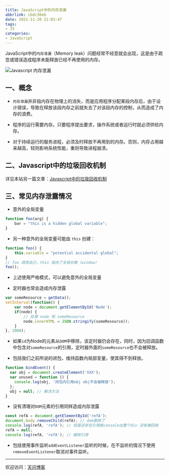 ```yaml
---
title: JavaScript中的内存泄漏
abbrlink: cbdc36eb
date: 2021-11-20 21:03:47
tags:
- JS
categories:
- JavaScript
---
```


JavaScript中的`内存泄漏`（Memory leak）问题经常不经意就会出现，这是由于疏忽或错误造成程序未能释放已经不再使用的内存。

![Javascript 内存泄漏](https://tiven.cn/static/img/hong-kong-city-urban-skyscrapers-preview-0S2nD6dOICqzC39ZR9PLX.jpg)

[//]: # (<!-- more -->)

## 一、概念

- `内存泄漏`并非指内存在物理上的消失，而是应用程序分配某段内存后，由于设计错误，导致在释放该段内存之前就失去了对该段内存的控制，从而造成了内存的浪费。

- 程序的运行需要内存。只要程序提出要求，操作系统或者运行时就必须供给内存。

- 对于持续运行的服务进程，必须及时释放不再用到的内存。否则，内存占用越来越高，轻则影响系统性能，重则导致进程崩溃。


## 二、Javascript中的垃圾回收机制

详见本站另一篇文章：[Javascript中的垃圾回收机制](https://www.tiven.cn/p/c062304d/ "天问博客")

## 三、常见内存泄露情况

- 意外的全局变量

```js
function foo(arg) {  
    bar = "this is a hidden global variable";  
}  
```

- 另一种意外的全局变量可能由 `this` 创建：

```js
function foo() {  
    this.variable = "potential accidental global";  
}  
// foo 调用自己，this 指向了全局对象（window）  
foo();  
```

- 上述使用严格模式，可以避免意外的全局变量

- 定时器也常会造成内存泄露

```js
var someResource = getData();  
setInterval(function() {  
    var node = document.getElementById('Node');  
    if(node) {  
        // 处理 node 和 someResource  
        node.innerHTML = JSON.stringify(someResource));  
    }  
}, 1000);  
```

- 如果`id`为Node的元素从`DOM`中移除，该定时器仍会存在，同时，因为回调函数中包含对`someResource`的引用，定时器外面的`someResource`也不会被释放。

- 包括我们之前所说的闭包，维持函数内局部变量，使其得不到释放。

```js
function bindEvent() {  
  var obj = document.createElement('XXX');  
  var unused = function () {  
    console.log(obj, '闭包内引用obj obj不会被释放');  
  };  
  obj = null; // 解决方法  
}  
```

- 没有清理对`DOM`元素的引用同样造成内存泄露

```js
const refA = document.getElementById('refA');  
document.body.removeChild(refA); // dom删除了  
console.log(refA, 'refA'); // 但是还存在引用能console出整个div 没有被回收  
refA = null;  
console.log(refA, 'refA'); // 解除引用  
```

- 包括使用事件监听`addEventListener`监听的时候，在不监听的情况下使用`removeEventListener`取消对事件监听。

---

欢迎访问：[天问博客](https://tiven.cn/p/cbdc36eb/ "天問博客")

